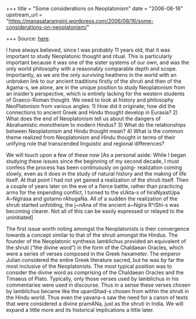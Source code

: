 +++
title = "Some considerations on Neoplatonism"
date = "2006-08-16"
upstream_url = "https://manasataramgini.wordpress.com/2006/08/16/some-considerations-on-neoplatonism/"

+++
Source: [here](https://manasataramgini.wordpress.com/2006/08/16/some-considerations-on-neoplatonism/).

I have always believed, since I was probably 11 years old, that it was important to study Neoplatonic thought and ritual. This is particularly important because it was one of the sister systems of our own, and was the only world philosophy with a reasonably comparable depth and scope. Importantly, as we are the only surviving heathens in the world with an unbroken link to our ancient traditions firstly of the shruti and then of the Agama-s, we alone, are in the unique position to study Neoplatonism from an insider’s perspective, which is entirely lacking for the western students of Graeco-Roman thought. We need to look at history and philosophy NeoPlatonism from various angles: 1) How did it originate; how did the connections to ancient Greek and Hindu thought develop in Eurasia? 2) What does the end of Neoplatonism tell us about the dangers of Abrahamistic monotheism to modern Hindus? 3) What do the relationships between Neoplatonism and Hindu thought mean? 4) What is the common theme realized from Neoplatonism and Hindu thought in terms of their unifying role that transcended linguistic and regional differences?

We will touch upon a few of these now \[As a personal aside: While I began studying these issues since the beginning of my second decade, I must confess the process has been continuously on going- realization coming slowly, even as it does in the study of natural history and the making of life itself. At that point I had not yet gained a realization of the shruti itself. Then a couple of years later on the eve of a fierce battle, rather than practicing arms for the impending conflict, I turned to the sUkta-s of hiraNyastUpa A\~Ngirasa and gotamo rAhugaNa. All of a sudden the realization of the shruti started unfolding, the j\~nAna of the ancient a\~Ngira R^iShi-s was becoming clearer. Not all of this can be easily expressed or relayed to the uninitiated\]

The first issue worth noting amongst the Neoplatonists is their convergence towards a concept similar to that of the shruti amongst the Hindus. The founder of the Neoplatonic synthesis Iamblichus provided an equivalent of the shruti (“the divine word”) in the form of the Chaldaean Oracles, which were a series of verses composed in the Greek hexameter. The emperor Julian considered the entire Greek literature sacred, but he was by far the most inclusive of the Neoplatonists. The most typical position was to consider the divine word as comprising of the Chaldaean Oracles and the Timaeus of Plato. Typically, only those verses used by Iamblichus in his commentaries were used in discourse. Thus in a sense these verses chosen by Iamblichus became like the upaniShad-s chosen from within the shruti in the Hindu world. Thus even the yavana-s saw the need for a canon of texts that were considered a divine pramANa, just as the shruti in India. We will expand a little more and its historical implications a little later.

